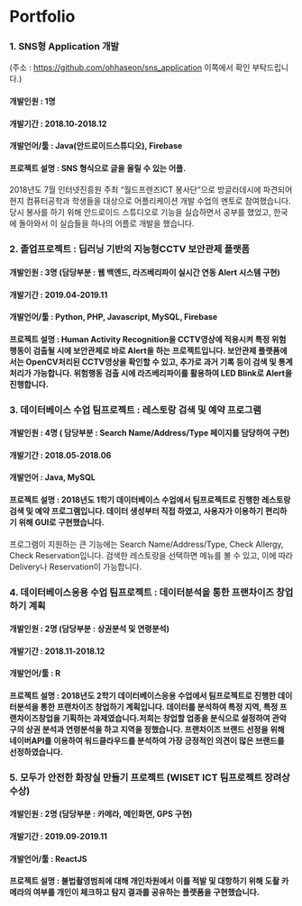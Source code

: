 # Portfolio

### 1. SNS형 Application 개발  
(주소 : https://github.com/ohhaseon/sns_application 이쪽에서 확인 부탁드립니다.)
#### 개발인원 : 1명
#### 개발기간 : 2018.10-2018.12
#### 개발언어/툴 : Java(안드로이드스튜디오), Firebase
#### 프로젝트 설명 : SNS 형식으로 글을 올릴 수 있는 어플.
2018년도 7월 인터넷진흥원 주최 “월드프렌즈ICT 봉사단”으로 방글라데시에 파견되어 현지 컴퓨터공학과 학생들을 대상으로 어플리케이션 개발 수업의 멘토로 참여했습니다. 당시 봉사를 하기 위해 안드로이드 스튜디오로 기능을 실습하면서 공부를 했었고, 한국에 돌아와서 이 실습들을 하나의 어플로 개발을 했습니다.

### 2. 졸업프로젝트 : 딥러닝 기반의 지능형CCTV 보안관제 플랫폼
#### 개발인원 : 3명 (담당부분 : 웹 백엔드, 라즈베리파이 실시간 연동 Alert 시스템 구현)
#### 개발기간 : 2019.04-2019.11
#### 개발언어/툴 : Python, PHP, Javascript, MySQL, Firebase
#### 프로젝트 설명 : Human Activity Recognition을 CCTV영상에 적용시켜 특정 위험 행동이 검출될 시에 보안관제로 바로 Alert을 하는 프로젝트입니다. 보안관제 플랫폼에서는 OpenCV처리된 CCTV영상을 확인할 수 있고, 추가로 과거 기록 등이 검색 및 통계처리가 가능합니다. 위험행동 검출 시에 라즈베리파이를 활용하여 LED Blink로 Alert을 진행합니다.

###
### 3. 데이터베이스 수업 팀프로젝트 : 레스토랑 검색 및 예약 프로그램
#### 개발인원 : 4명 ( 담당부분 : Search Name/Address/Type 페이지를 담당하여 구현)
#### 개발기간 : 2018.05-2018.06
#### 개발언어 : Java, MySQL
#### 프로젝트 설명 : 2018년도 1학기 데이터베이스 수업에서 팀프로젝트로 진행한 레스토랑 검색 및 예약 프로그램입니다. 데이터 생성부터 직접 하였고, 사용자가 이용하기 편리하기 위해 GUI로 구현했습니다.
프로그램이 지원하는 큰 기능에는 Search Name/Address/Type, Check Allergy, Check Reservation입니다. 검색한 레스토랑을 선택하면 메뉴를 볼 수 있고, 이에 따라 Delivery나 Reservation이 가능합니다.

###
### 4. 데이터베이스응용 수업 팀프로젝트 : 데이터분석을 통한 프랜차이즈 창업하기 계획
#### 개발인원 : 2명 (담당부분 : 상권분석 및 연령분석)
#### 개발기간 : 2018.11-2018.12
#### 개발언어/툴 : R
#### 프로젝트 설명 : 2018년도 2학기 데이터베이스응용 수업에서 팀프로젝트로 진행한 데이터분석을 통한 프랜차이즈 창업하기 계획입니다. 데이터를 분석하여 특정 지역, 특정 프랜차이즈창업을 기획하는 과제였습니다.저희는 창업할 업종을 분식으로 설정하여 관악구의 상권 분석과 연령분석을 하고 지역을 정했습니다. 프랜차이즈 브랜드 선정을 위해 네이버API를 이용하여 워드클라우드를 분석하여 가장 긍정적인 의견이 많은 브랜드를 선정하였습니다.

###
### 5. 모두가 안전한 화장실 만들기 프로젝트 (WISET ICT 팀프로젝트 장려상 수상)
#### 개발인원 : 2명 (담당부분 : 카메라, 메인화면, GPS 구현)
#### 개발기간 : 2019.09-2019.11
#### 개발언어/툴 : ReactJS 
#### 프로젝트 설명 : 불법촬영범죄에 대해 개인차원에서 이를 적발 및 대항하기 위해 도촬 카메라의 여부를 개인이 체크하고 탐지 결과를 공유하는 플랫폼을 구현했습니다.

###
 
